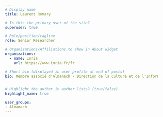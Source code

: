 ```yaml
---
# Display name
title: Laurent Romary

# Is this the primary user of the site?
superuser: true

# Role/position/tagline
role: Senior Researcher

# Organizations/Affiliations to show in About widget
organizations:
  - name: Inria
    url: https://www.inria.fr/fr

# Short bio (displayed in user profile at end of posts)
bio: Membre associé d'Almanach - Direction de la Culture et de l'Information Scientifique


# Highlight the author in author lists? (true/false)
highlight_name: true

user_groups:
- Almanach
---
```

